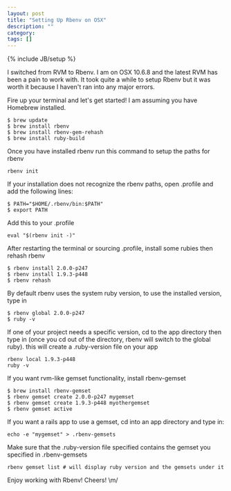 ```yaml
---
layout: post
title: "Setting Up Rbenv on OSX"
description: ""
category: 
tags: []
---
```

{% include JB/setup %}

I switched from RVM to Rbenv. I am on OSX 10.6.8 and the latest RVM has been a pain to work with. It took
quite a while to setup Rbenv but it was worth it because I haven't ran into any major errors.

Fire up your terminal and let's get started! I am assuming you have Homebrew installed.

    $ brew update
    $ brew install rbenv
    $ brew install rbenv-gem-rehash
    $ brew install ruby-build

Once you have installed rbenv  run this command to setup the paths for rbenv

    rbenv init

If your installation does not recognize the rbenv paths, open .profile and add the following lines:

    $ PATH="$HOME/.rbenv/bin:$PATH"
    $ export PATH

Add this to your .profile

    eval "$(rbenv init -)"

After restarting the terminal or sourcing .profile, install some rubies then rehash rbenv

    $ rbenv install 2.0.0-p247
    $ rbenv install 1.9.3-p448
    $ rbenv rehash

By default rbenv uses the system ruby version, to use the installed version, type in

    $ rbenv global 2.0.0-p247
    $ ruby -v

If one of your project needs a specific version, cd to the app directory then type in (once you cd out of the
directory, rbenv will switch to the global ruby). this will create a .ruby-version file on your app

    rbenv local 1.9.3-p448
    ruby -v

If you want rvm-like gemset functionality, install rbenv-gemset

    $ brew install rbenv-gemset
    $ rbenv gemset create 2.0.0-p247 mygemset
    $ rbenv gemset create 1.9.3-p448 myothergemset
    $ rbenv gemset active

If you want a rails app to use a gemset, cd into an app directory and type in:

    echo -e "mygemset" > .rbenv-gemsets

Make sure that the .ruby-version file specified contains the gemset you specified in .rbenv-gemsets

    rbenv gemset list # will display ruby version and the gemsets under it

Enjoy working with Rbenv! Cheers! \m/